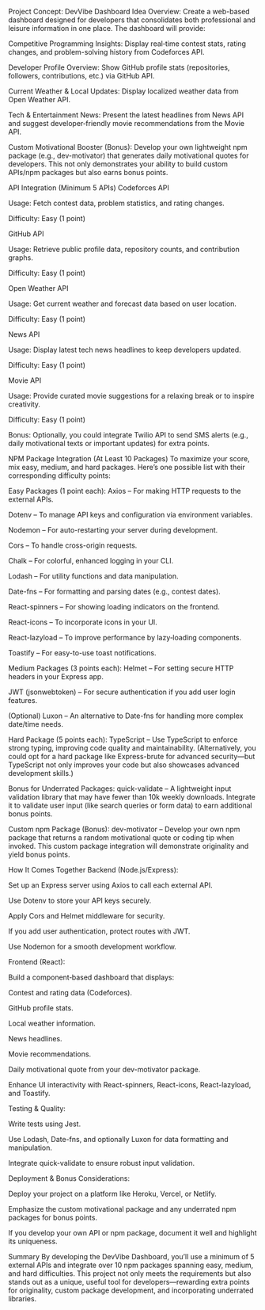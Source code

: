 Project Concept: DevVibe Dashboard
Idea Overview:
Create a web-based dashboard designed for developers that consolidates both professional and leisure information in one place. The dashboard will provide:

Competitive Programming Insights:
Display real‑time contest stats, rating changes, and problem-solving history from Codeforces API.

Developer Profile Overview:
Show GitHub profile stats (repositories, followers, contributions, etc.) via GitHub API.

Current Weather & Local Updates:
Display localized weather data from Open Weather API.

Tech & Entertainment News:
Present the latest headlines from News API and suggest developer‑friendly movie recommendations from the Movie API.

Custom Motivational Booster (Bonus):
Develop your own lightweight npm package (e.g., dev-motivator) that generates daily motivational quotes for developers. This not only demonstrates your ability to build custom APIs/npm packages but also earns bonus points.

API Integration (Minimum 5 APIs)
Codeforces API

Usage: Fetch contest data, problem statistics, and rating changes.

Difficulty: Easy (1 point)

GitHub API

Usage: Retrieve public profile data, repository counts, and contribution graphs.

Difficulty: Easy (1 point)

Open Weather API

Usage: Get current weather and forecast data based on user location.

Difficulty: Easy (1 point)

News API

Usage: Display latest tech news headlines to keep developers updated.

Difficulty: Easy (1 point)

Movie API

Usage: Provide curated movie suggestions for a relaxing break or to inspire creativity.

Difficulty: Easy (1 point)

Bonus: Optionally, you could integrate Twilio API to send SMS alerts (e.g., daily motivational texts or important updates) for extra points.

NPM Package Integration (At Least 10 Packages)
To maximize your score, mix easy, medium, and hard packages. Here’s one possible list with their corresponding difficulty points:

Easy Packages (1 point each):
Axios – For making HTTP requests to the external APIs.

Dotenv – To manage API keys and configuration via environment variables.

Nodemon – For auto-restarting your server during development.

Cors – To handle cross-origin requests.

Chalk – For colorful, enhanced logging in your CLI.

Lodash – For utility functions and data manipulation.

Date-fns – For formatting and parsing dates (e.g., contest dates).

React-spinners – For showing loading indicators on the frontend.

React-icons – To incorporate icons in your UI.

React-lazyload – To improve performance by lazy‑loading components.

Toastify – For easy-to-use toast notifications.

Medium Packages (3 points each):
Helmet – For setting secure HTTP headers in your Express app.

JWT (jsonwebtoken) – For secure authentication if you add user login features.

(Optional) Luxon – An alternative to Date-fns for handling more complex date/time needs.

Hard Package (5 points each):
TypeScript – Use TypeScript to enforce strong typing, improving code quality and maintainability.
(Alternatively, you could opt for a hard package like Express-brute for advanced security—but TypeScript not only improves your code but also showcases advanced development skills.)

Bonus for Underrated Packages:
quick-validate – A lightweight input validation library that may have fewer than 10k weekly downloads. Integrate it to validate user input (like search queries or form data) to earn additional bonus points.

Custom npm Package (Bonus):
dev-motivator – Develop your own npm package that returns a random motivational quote or coding tip when invoked. This custom package integration will demonstrate originality and yield bonus points.

How It Comes Together
Backend (Node.js/Express):

Set up an Express server using Axios to call each external API.

Use Dotenv to store your API keys securely.

Apply Cors and Helmet middleware for security.

If you add user authentication, protect routes with JWT.

Use Nodemon for a smooth development workflow.

Frontend (React):

Build a component‑based dashboard that displays:

Contest and rating data (Codeforces).

GitHub profile stats.

Local weather information.

News headlines.

Movie recommendations.

Daily motivational quote from your dev-motivator package.

Enhance UI interactivity with React-spinners, React-icons, React-lazyload, and Toastify.

Testing & Quality:

Write tests using Jest.

Use Lodash, Date-fns, and optionally Luxon for data formatting and manipulation.

Integrate quick-validate to ensure robust input validation.

Deployment & Bonus Considerations:

Deploy your project on a platform like Heroku, Vercel, or Netlify.

Emphasize the custom motivational package and any underrated npm packages for bonus points.

If you develop your own API or npm package, document it well and highlight its uniqueness.

Summary
By developing the DevVibe Dashboard, you’ll use a minimum of 5 external APIs and integrate over 10 npm packages spanning easy, medium, and hard difficulties. This project not only meets the requirements but also stands out as a unique, useful tool for developers—rewarding extra points for originality, custom package development, and incorporating underrated libraries.


